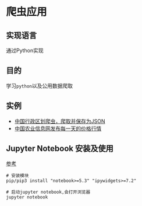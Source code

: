 # 爬虫应用

## 实现语言

通过Python实现

## 目的

学习`python`以及公用数据爬取

## 实例

- [中国行政区划爬虫，爬取并保存为JSON](./china-administrative-divisions)
- [中国农业信息网发布每一天的价格行情](./price)


## Jupyter Notebook 安装及使用

[参考](https://plotly.com/python/getting-started/)

```
# 安装模块
pip/pip3 install "notebook>=5.3" "ipywidgets>=7.2"

# 启动jupyter notebook,会打开浏览器
jupyter notebook
```